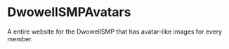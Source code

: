 # DwowellSMPAvatars

A entire website for the DwowellSMP that has avatar-like images for every member.
